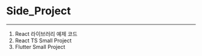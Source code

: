 # Side_Project
<hr/>

1. React 라이브러리 예제 코드 <br/>
2. React TS Small Project <br/>
3. Flutter Small Project <br/>
